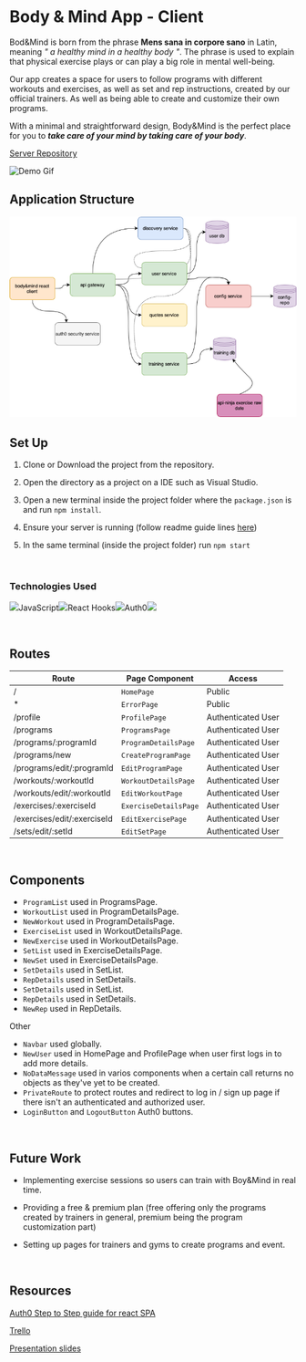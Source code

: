 # Body & Mind App - Client

Bod&Mind is born from the phrase **Mens sana in corpore sano** in Latin, meaning _" a healthy mind in a healthy body "_. The phrase is used to explain that physical exercise plays or can play a big role in mental well-being.

Our app creates a space for users to follow programs with different workouts and exercises, as well as set and rep instructions, created by our official trainers. As well as being able to create and customize their own programs.

With a minimal and straightforward design, Body&Mind is the perfect place for you to **_take care of your mind by taking care of your body_**.

[Server Repository](https://github.com/Openbank-Java-Bootcamp/Lisa-Body-and-Mind-server)

![Demo Gif](https://github.com/Openbank-Java-Bootcamp/Lisa-Body-and-Mind-client/blob/main/B%26M-Demo.gif)

## Application Structure

<img src="./B&M.png">

<br/>

## Set Up

1. Clone or Download the project from the repository.

2. Open the directory as a project on a IDE such as Visual Studio.

3. Open a new terminal inside the project folder where the `package.json` is and run `npm install`.

4. Ensure your server is running (follow readme guide lines [here](https://github.com/Openbank-Java-Bootcamp/Lisa-Body-and-Mind-server))

5. In the same terminal (inside the project folder) run `npm start`

<br/>

### Technologies Used

<img src="https://upload.wikimedia.org/wikipedia/commons/thumb/9/99/Unofficial_JavaScript_logo_2.svg/1200px-Unofficial_JavaScript_logo_2.svg.png" width=50>JavaScript<img src="https://raw.githubusercontent.com/alDuncanson/react-hooks-snippets/master/icon.png" width=50>React Hooks<img src="https://cdn.worldvectorlogo.com/logos/auth0.svg" width=50>Auth0<img src="https://upload.wikimedia.org/wikipedia/commons/thumb/c/c8/Axios_logo_%282020%29.svg/2560px-Axios_logo_%282020%29.svg.png" width=60>

<br/>

## Routes

| Route                       | Page Component        | Access             |
| --------------------------- | --------------------- | ------------------ |
| /                           | `HomePage`            | Public             |
| \*                          | `ErrorPage`           | Public             |
| /profile                    | `ProfilePage`         | Authenticated User |
| /programs                   | `ProgramsPage`        | Authenticated User |
| /programs/:programId        | `ProgramDetailsPage`  | Authenticated User |
| /programs/new               | `CreateProgramPage`   | Authenticated User |
| /programs/edit/:programId   | `EditProgramPage`     | Authenticated User |
| /workouts/:workoutId        | `WorkoutDetailsPage`  | Authenticated User |
| /workouts/edit/:workoutId   | `EditWorkoutPage`     | Authenticated User |
| /exercises/:exerciseId      | `ExerciseDetailsPage` | Authenticated User |
| /exercises/edit/:exerciseId | `EditExercisePage`    | Authenticated User |
| /sets/edit/:setId           | `EditSetPage`         | Authenticated User |

<br/>

## Components

- `ProgramList` used in ProgramsPage.
- `WorkoutList` used in ProgramDetailsPage.
- `NewWorkout` used in ProgramDetailsPage.
- `ExerciseList` used in WorkoutDetailsPage.
- `NewExercise` used in WorkoutDetailsPage.
- `SetList` used in ExerciseDetailsPage.
- `NewSet` used in ExerciseDetailsPage.
- `SetDetails` used in SetList.
- `RepDetails` used in SetDetails.
- `SetDetails` used in SetList.
- `RepDetails` used in SetDetails.
- `NewRep` used in RepDetails.

Other

- `Navbar` used globally.
- `NewUser` used in HomePage and ProfilePage when user first logs in to add more details.
- `NoDataMessage` used in varios components when a certain call returns no objects as they've yet to be created.
- `PrivateRoute` to protect routes and redirect to log in / sign up page if there isn't an authenticated and authorized user.
- `LoginButton` and `LogoutButton` Auth0 buttons.

<br/>

## Future Work

- Implementing exercise sessions so users can train with Boy&Mind in real time.

- Providing a free & premium plan (free offering only the programs created by trainers in general, premium being the program customization part)

- Setting up pages for trainers and gyms to create programs and event.

<br/>

## Resources

[Auth0 Step to Step guide for react SPA](https://auth0.com/docs/quickstart/spa/react/01-login)

[Trello](https://trello.com/b/xrk45zcW/bodymind)

[Presentation slides](https://prezi.com/view/JRALWjNTbLOeUsSti07n/)
